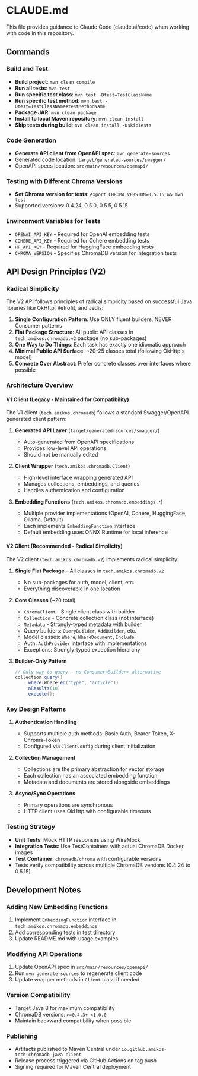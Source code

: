 # CLAUDE.md

This file provides guidance to Claude Code (claude.ai/code) when working with code in this repository.

## Commands

### Build and Test
- **Build project**: `mvn clean compile`
- **Run all tests**: `mvn test`
- **Run specific test class**: `mvn test -Dtest=TestClassName`
- **Run specific test method**: `mvn test -Dtest=TestClassName#testMethodName`
- **Package JAR**: `mvn clean package`
- **Install to local Maven repository**: `mvn clean install`
- **Skip tests during build**: `mvn clean install -DskipTests`

### Code Generation
- **Generate API client from OpenAPI spec**: `mvn generate-sources`
- Generated code location: `target/generated-sources/swagger/`
- OpenAPI specs location: `src/main/resources/openapi/`

### Testing with Different Chroma Versions
- **Set Chroma version for tests**: `export CHROMA_VERSION=0.5.15 && mvn test`
- Supported versions: 0.4.24, 0.5.0, 0.5.5, 0.5.15

### Environment Variables for Tests
- `OPENAI_API_KEY` - Required for OpenAI embedding tests
- `COHERE_API_KEY` - Required for Cohere embedding tests
- `HF_API_KEY` - Required for HuggingFace embedding tests
- `CHROMA_VERSION` - Specifies ChromaDB version for integration tests

## API Design Principles (V2)

### Radical Simplicity
The V2 API follows principles of radical simplicity based on successful Java libraries like OkHttp, Retrofit, and Jedis:

1. **Single Configuration Pattern**: Use ONLY fluent builders, NEVER Consumer<Builder> patterns
2. **Flat Package Structure**: All public API classes in `tech.amikos.chromadb.v2` package (no sub-packages)
3. **One Way to Do Things**: Each task has exactly one idiomatic approach
4. **Minimal Public API Surface**: ~20-25 classes total (following OkHttp's model)
5. **Concrete Over Abstract**: Prefer concrete classes over interfaces where possible

### Architecture Overview

#### V1 Client (Legacy - Maintained for Compatibility)
The V1 client (`tech.amikos.chromadb`) follows a standard Swagger/OpenAPI generated client pattern:

1. **Generated API Layer** (`target/generated-sources/swagger/`)
   - Auto-generated from OpenAPI specifications
   - Provides low-level API operations
   - Should not be manually edited

2. **Client Wrapper** (`tech.amikos.chromadb.Client`)
   - High-level interface wrapping generated API
   - Manages collections, embeddings, and queries
   - Handles authentication and configuration

3. **Embedding Functions** (`tech.amikos.chromadb.embeddings.*`)
   - Multiple provider implementations (OpenAI, Cohere, HuggingFace, Ollama, Default)
   - Each implements `EmbeddingFunction` interface
   - Default embedding uses ONNX Runtime for local inference

#### V2 Client (Recommended - Radical Simplicity)
The V2 client (`tech.amikos.chromadb.v2`) implements radical simplicity:

1. **Single Flat Package** - All classes in `tech.amikos.chromadb.v2`
   - No sub-packages for auth, model, client, etc.
   - Everything discoverable in one location

2. **Core Classes** (~20 total)
   - `ChromaClient` - Single client class with builder
   - `Collection` - Concrete collection class (not interface)
   - `Metadata` - Strongly-typed metadata with builder
   - Query builders: `QueryBuilder`, `AddBuilder`, etc.
   - Model classes: `Where`, `WhereDocument`, `Include`
   - Auth: `AuthProvider` interface with implementations
   - Exceptions: Strongly-typed exception hierarchy

3. **Builder-Only Pattern**
   ```java
   // Only way to query - no Consumer<Builder> alternative
   collection.query()
       .where(Where.eq("type", "article"))
       .nResults(10)
       .execute();
   ```

### Key Design Patterns

1. **Authentication Handling**
   - Supports multiple auth methods: Basic Auth, Bearer Token, X-Chroma-Token
   - Configured via `ClientConfig` during client initialization

2. **Collection Management**
   - Collections are the primary abstraction for vector storage
   - Each collection has an associated embedding function
   - Metadata and documents are stored alongside embeddings

3. **Async/Sync Operations**
   - Primary operations are synchronous
   - HTTP client uses OkHttp with configurable timeouts

### Testing Strategy

- **Unit Tests**: Mock HTTP responses using WireMock
- **Integration Tests**: Use TestContainers with actual ChromaDB Docker images
- **Test Container**: `chromadb/chroma` with configurable versions
- Tests verify compatibility across multiple ChromaDB versions (0.4.24 to 0.5.15)

## Development Notes

### Adding New Embedding Functions
1. Implement `EmbeddingFunction` interface in `tech.amikos.chromadb.embeddings`
2. Add corresponding tests in test directory
3. Update README.md with usage examples

### Modifying API Operations
1. Update OpenAPI spec in `src/main/resources/openapi/`
2. Run `mvn generate-sources` to regenerate client code
3. Update wrapper methods in `Client` class if needed

### Version Compatibility
- Target Java 8 for maximum compatibility
- ChromaDB versions: `>=0.4.3+ <1.0.0`
- Maintain backward compatibility when possible

### Publishing
- Artifacts published to Maven Central under `io.github.amikos-tech:chromadb-java-client`
- Release process triggered via GitHub Actions on tag push
- Signing required for Maven Central deployment